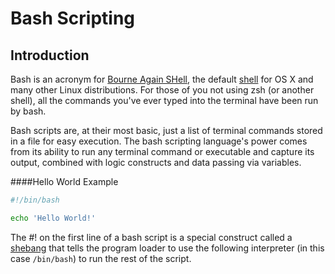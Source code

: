 # Bash Scripting

## Introduction

Bash is an acronym for [Bourne Again SHell](https://en.wikipedia.org/wiki/Bash_(Unix_shell)), the default [shell](https://en.wikipedia.org/wiki/Unix_shell) for OS X and many other Linux distributions.  For those of you not using zsh (or another shell), all the commands you've ever typed into the terminal have been run by bash.

Bash scripts are, at their most basic, just a list of terminal commands stored in a file for easy execution.  The bash scripting language's power comes from its ability to run any terminal command or executable and capture its output, combined with logic constructs and data passing via variables.

####Hello World Example
```bash
#!/bin/bash

echo 'Hello World!'
```

The #! on the first line of a bash script is a special construct called a [shebang](https://en.wikipedia.org/wiki/Shebang_(Unix)) that tells the program loader to use the following interpreter (in this case `/bin/bash`) to run the rest of the script.


